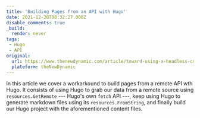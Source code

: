 ```yaml
---
title: 'Building Pages from an API with Hugo'
date: 2021-12-20T08:32:27.000Z
disable_comments: true
_build:
  render: never
tags:
 - Hugo
 - API
original: 
  url: https://www.thenewdynamic.com/article/toward-using-a-headless-cms-with-hugo-part-2-building-from-remote-api
  plateform: theNewDynamic
---
```


In this article we cover a workarkound to build pages from a remote API wth Hugo. It consists of using Hugo to grab our data from a remote source using `resources.GetRemote` --- Hugo's own `fetch` API ---, keep using Hugo to generate markdown files using its `resources.FromString`, and finally build our Hugo project with the aforementioned content files.